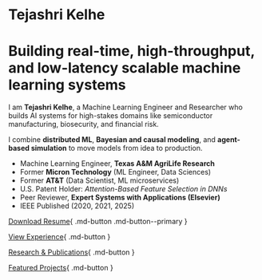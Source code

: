 # Tejashri Kelhe

# Building real-time, high-throughput, and low-latency scalable machine learning systems

I am **Tejashri Kelhe**, a Machine Learning Engineer and Researcher who builds AI systems for high-stakes domains like semiconductor manufacturing, biosecurity, and financial risk.

I combine **distributed ML**, **Bayesian and causal modeling**, and **agent-based simulation** to move models from idea to production.

- Machine Learning Engineer, **Texas A&M AgriLife Research**
- Former **Micron Technology** (ML Engineer, Data Sciences)
- Former **AT&T** (Data Scientist, ML microservices)
- U.S. Patent Holder: *Attention-Based Feature Selection in DNNs*
- Peer Reviewer, **Expert Systems with Applications (Elsevier)**
- IEEE Published (2020, 2021, 2025)

[Download Resume](assets/Tejashri_Kelhe_CV.pdf){ .md-button .md-button--primary }  


[View Experience](experience.md){ .md-button }

[Research & Publications](research.md){ .md-button }

[Featured Projects](projects.md){ .md-button }


